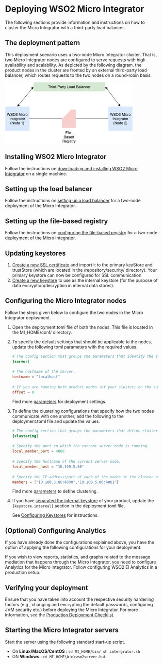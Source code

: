 # Deploying WSO2 Micro Integrator
The following sections provide information and instructions on how to cluster the Micro Integrator with a third-party load balancer.

## The deployment pattern

This deployment scenario uses a two-node Micro Integrator cluster. That is, two Micro Integrator nodes are configured to serve requests with high availability and scalability. As depicted by the following diagram, the product nodes in the cluster are fronted by an external third-party load balancer, which routes requests to the two nodes on a round-robin basis.

![Micro Integrator Deployment Pattern](../../assets/img/mi_deployment.png)

## Installing WSO2 Micro Integrator

Follow the instructions on [downloading and installing WSO2 Micro Integrator](../../setup/installation/install_in_vm.md) on a single machine.

## Setting up the load balancer

Follow the instructions on [setting up a load balancer](../../setup/setting_up_lb.md) for a two-node deployment of the Micro Integrator.

## Setting up the file-based registry

Follow the instructions on [configuring the file-based registry](../../setup/file_based_registry.md) for a two-node deployment of the Micro Integrator.

## Updating keystores

1. [Create a new SSL certificate](../../setup/security/importing_ssl_certificate.md) and import it to the primary keyStore and trustStore (which are located in the /repository/security/ directory). Your primary keystore can now be configured for SSL communication.
2. [Create a new keystore](../../setup/security/creating_keystores.md) to use as the internal keystore (for the purpose of data encryption/decryption in internal data stores).

## Configuring the Micro Integrator nodes

Follow the steps given below to configure the two nodes in the Micro Integrator deployment.

1. Open the deployment.toml file of both the nodes. This file is located in the MI_HOME/conf/ directory.
2. To specify the default settings that should be applicable to the nodes, update the following toml parameters with the required values.

    ```toml
    # The config section that groups the parameters that identify the server.
    [server]

    # The hostname of the server.
    hostname = "localhost"

    # If you are running both product nodes (of your cluster) on the same VM, set a port offset for on the servers.
    offset = 0
    ```
   Find more [parameters](../../../references/ei_config_catalog/#configuring-the-default-deployment-settings) for deployment settings.

3. To define the clustering configurations that specify how the two nodes communicate with one another, add the following to the deployment.toml file and update the values.

    ```toml
    # The config section that groups the parameters that define cluster coordination.
    [clustering]

    # Specify the port on which the current server node is running.
    local_member_port = 4000

    # Specify the hostname of the current server node.
    local_member_host = "10.100.5.86"

    # Specify the IP address:port of each of the nodes in the cluster as shown below. Be sure to use the same port number and hostname you specified above.
    members = ["10.100.5.86:4000","10.100.5.86:4001"]
    ```
    Find more [parameters](../../../references/ei_config_catalog/#configuring-the-cluster-settings) to define clustering.

4. If you have [separated the internal keystore](../../setup/deployment/deploying_wso2_ei.md#updating-keystores) of your product, update the `[keystore.internal]` section in the deployment.toml file.
   
    See [Configuring Keystores](../../setup/security/configuring_keystores.md) for instructions.
    
## (Optional) Configuring Analytics

If you have already done the configurations explained above, you have the option of applying the following configurations for your deployment.

If you wish to view reports, statistics, and graphs related to the message mediation that happens through the Micro Integrator, you need to configure Analytics for the Micro Integrator. Follow configuring WSO2 EI Analytics in a production setup.

## Verifying your deployment

Ensure that you have taken into account the respective security hardening factors (e.g., changing and encrypting the default passwords, configuring JVM security etc.) before deploying the Micro Integrator. For more information, see the [Production Deployment Checklist](../../setup/deployment/deployment_checklist.md).

## Starting the Micro Integrator servers

Start the server using the following standard start-up script.

* On **Linux/MacOS/CentOS** : `cd MI_HOME/bin/ sh intergrator.sh`
* ON **Windows** : `cd MI_HOME\bin\wso2server.bat`

